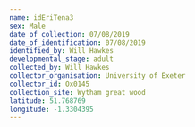 ```yaml
---
name: idEriTena3
sex: Male
date_of_collection: 07/08/2019
date_of_identification: 07/08/2019
identified_by: Will Hawkes
developmental_stage: adult
collected_by: Will Hawkes
collector_organisation: University of Exeter
collector_id: Ox0145
collection_site: Wytham great wood
latitude: 51.768769
longitude: -1.3304395
---
```


